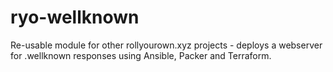 # ryo-wellknown

Re-usable module for other rollyourown.xyz projects - deploys a webserver for .wellknown responses using Ansible, Packer and Terraform.